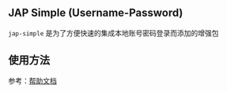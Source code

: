 ## JAP Simple (Username-Password)

`jap-simple` 是为了方便快速的集成本地账号密码登录而添加的增强包

## 使用方法

参考：[帮助文档](https://jap.fujieid.com/quickstart/jap-simple.html)